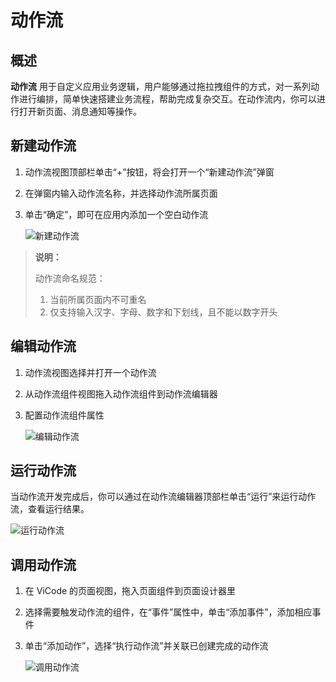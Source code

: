 # 动作流

## 概述

**动作流** 用于自定义应用业务逻辑，用户能够通过拖拉拽组件的方式，对一系列动作进行编排，简单快速搭建业务流程，帮助完成复杂交互。在动作流内，你可以进行打开新页面、消息通知等操作。

## 新建动作流

1. 动作流视图顶部栏单击“+”按钮，将会打开一个“新建动作流”弹窗
2. 在弹窗内输入动作流名称，并选择动作流所属页面
3. 单击“确定”，即可在应用内添加一个空白动作流

    ![新建动作流](https://docimages.blob.core.chinacloudapi.cn/images/Kris/addactionflow.jpg)

>**说明：**
>
>动作流命名规范：
>
>1. 当前所属页面内不可重名
>2. 仅支持输入汉字、字母、数字和下划线，且不能以数字开头

## 编辑动作流

1. 动作流视图选择并打开一个动作流
2. 从动作流组件视图拖入动作流组件到动作流编辑器
3. 配置动作流组件属性

    ![编辑动作流](https://docimages.blob.core.chinacloudapi.cn/images/Kris/editactionflow.jpg)

## 运行动作流

当动作流开发完成后，你可以通过在动作流编辑器顶部栏单击“运行”来运行动作流，查看运行结果。

![运行动作流](https://docimages.blob.core.chinacloudapi.cn/images/Kris/runactionflow.jpg)

## 调用动作流

1. 在 ViCode 的页面视图，拖入页面组件到页面设计器里
2. 选择需要触发动作流的组件，在“事件”属性中，单击“添加事件”，添加相应事件
3. 单击“添加动作”，选择“执行动作流”并关联已创建完成的动作流

    ![调用动作流](https://docimages.blob.core.chinacloudapi.cn/images/Kris/invokeactionflow.jpg)

